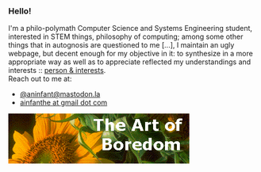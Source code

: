 ### Hello!
I'm a philo-polymath Computer Science and Systems Engineering student, interested in STEM things, philosophy of computing; among some other things that in autognosis are questioned to me [...], I maintain an ugly webpage, but decent enough for my objective in it: to synthesize in a more appropriate way as well as to appreciate reflected my understandings and interests :: [person & interests](https://ainfanthe.github.io/). <br> Reach out to me at:

- <a href="https://mastodon.la/@aninfant">@aninfant@mastodon.la</a>
- <a href="mailto:ainfanthe@gmail.com">ainfanthe at gmail dot com</a>

<img style="" src="https://raw.githubusercontent.com/ainfanthe/ainfanthe/main/assets/img1.png">
